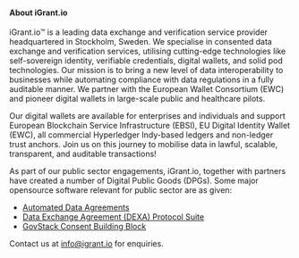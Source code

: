 #### About iGrant.io

iGrant.io™ is a leading data exchange and verification service provider headquartered in Stockholm, Sweden. We specialise in consented data exchange and verification services, utilising cutting-edge technologies like self-sovereign identity, verifiable credentials, digital wallets, and solid pod technologies. Our mission is to bring a new level of data interoperability to businesses while automating compliance with data regulations in a fully auditable manner. We partner with the European Wallet Consortium (EWC) and pioneer digital wallets in large-scale public and healthcare pilots. 

Our digital wallets are available for enterprises and individuals and support European Blockchain Service Infrastructure (EBSI), EU Digital Identity Wallet (EWC), all commercial Hyperledger Indy-based ledgers and non-ledger trust anchors. Join us on this journey to mobilise data in lawful, scalable, transparent, and auditable transactions!

As part of our public sector engagements, iGrant.io, together with partners have created a number of Digital Public Goods (DPGs). Some major opensource software relevant for public sector are as given:

* [Automated Data Agreements](https://app.digitalpublicgoods.net/a/10007)
* [Data Exchange Agreement (DEXA) Protocol Suite](https://app.digitalpublicgoods.net/a/10962)
* [GovStack Consent Building Block](https://github.com/decentralised-dataexchange/bb-consent-docs/wiki)

Contact us at [info@igrant.io](mailto:info@igrant.io) for enquiries.

